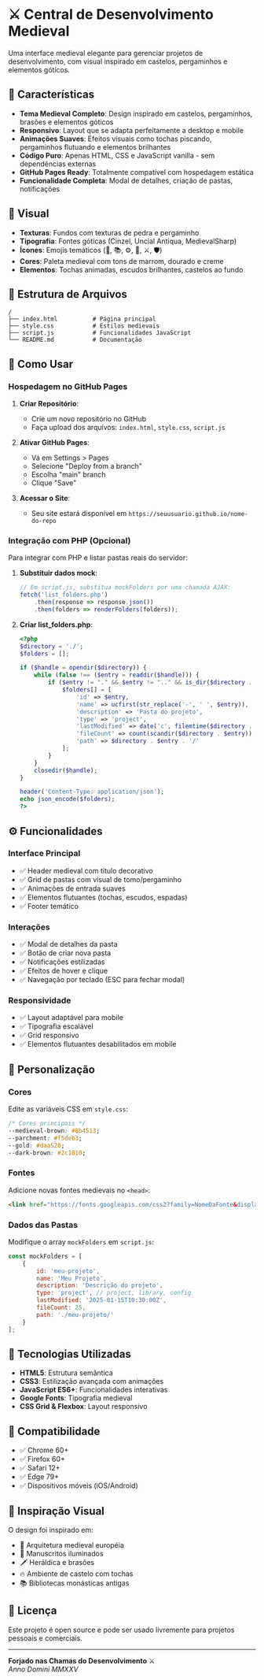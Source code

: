 # ⚔️ Central de Desenvolvimento Medieval

Uma interface medieval elegante para gerenciar projetos de desenvolvimento, com visual inspirado em castelos, pergaminhos e elementos góticos.

## 🏰 Características

- **Tema Medieval Completo**: Design inspirado em castelos, pergaminhos, brasões e elementos góticos
- **Responsivo**: Layout que se adapta perfeitamente a desktop e mobile  
- **Animações Suaves**: Efeitos visuais como tochas piscando, pergaminhos flutuando e elementos brilhantes
- **Código Puro**: Apenas HTML, CSS e JavaScript vanilla - sem dependências externas
- **GitHub Pages Ready**: Totalmente compatível com hospedagem estática
- **Funcionalidade Completa**: Modal de detalhes, criação de pastas, notificações

## 🎨 Visual

- **Texturas**: Fundos com texturas de pedra e pergaminho
- **Tipografia**: Fontes góticas (Cinzel, Uncial Antiqua, MedievalSharp)
- **Ícones**: Emojis temáticos (📜, 📚, ⚙️, 🏰, ⚔️, 🛡️)
- **Cores**: Paleta medieval com tons de marrom, dourado e creme
- **Elementos**: Tochas animadas, escudos brilhantes, castelos ao fundo

## 📁 Estrutura de Arquivos

```
/
├── index.html          # Página principal
├── style.css           # Estilos medievais
├── script.js           # Funcionalidades JavaScript
└── README.md           # Documentação
```

## 🚀 Como Usar

### Hospedagem no GitHub Pages

1. **Criar Repositório**:
   - Crie um novo repositório no GitHub
   - Faça upload dos arquivos: `index.html`, `style.css`, `script.js`

2. **Ativar GitHub Pages**:
   - Vá em Settings > Pages
   - Selecione "Deploy from a branch"
   - Escolha "main" branch
   - Clique "Save"

3. **Acessar o Site**:
   - Seu site estará disponível em `https://seuusuario.github.io/nome-do-repo`

### Integração com PHP (Opcional)

Para integrar com PHP e listar pastas reais do servidor:

1. **Substituir dados mock**:
   ```javascript
   // Em script.js, substitua mockFolders por uma chamada AJAX:
   fetch('list_folders.php')
       .then(response => response.json())
       .then(folders => renderFolders(folders));
   ```

2. **Criar list_folders.php**:
   ```php
   <?php
   $directory = './';
   $folders = [];
   
   if ($handle = opendir($directory)) {
       while (false !== ($entry = readdir($handle))) {
           if ($entry != "." && $entry != ".." && is_dir($directory . $entry)) {
               $folders[] = [
                   'id' => $entry,
                   'name' => ucfirst(str_replace('-', ' ', $entry)),
                   'description' => 'Pasta do projeto',
                   'type' => 'project',
                   'lastModified' => date('c', filemtime($directory . $entry)),
                   'fileCount' => count(scandir($directory . $entry)) - 2,
                   'path' => $directory . $entry . '/'
               ];
           }
       }
       closedir($handle);
   }
   
   header('Content-Type: application/json');
   echo json_encode($folders);
   ?>
   ```

## ⚙️ Funcionalidades

### Interface Principal
- ✅ Header medieval com título decorativo
- ✅ Grid de pastas com visual de tomo/pergaminho
- ✅ Animações de entrada suaves
- ✅ Elementos flutuantes (tochas, escudos, espadas)
- ✅ Footer temático

### Interações
- ✅ Modal de detalhes da pasta
- ✅ Botão de criar nova pasta
- ✅ Notificações estilizadas
- ✅ Efeitos de hover e clique
- ✅ Navegação por teclado (ESC para fechar modal)

### Responsividade
- ✅ Layout adaptável para mobile
- ✅ Tipografia escalável
- ✅ Grid responsivo
- ✅ Elementos flutuantes desabilitados em mobile

## 🎯 Personalização

### Cores
Edite as variáveis CSS em `style.css`:
```css
/* Cores principais */
--medieval-brown: #8b4513;
--parchment: #f5deb3;
--gold: #daa520;
--dark-brown: #2c1810;
```

### Fontes
Adicione novas fontes medievais no `<head>`:
```html
<link href="https://fonts.googleapis.com/css2?family=NomeDaFonte&display=swap" rel="stylesheet">
```

### Dados das Pastas
Modifique o array `mockFolders` em `script.js`:
```javascript
const mockFolders = [
    {
        id: 'meu-projeto',
        name: 'Meu Projeto',
        description: 'Descrição do projeto',
        type: 'project', // project, library, config
        lastModified: '2025-01-15T10:30:00Z',
        fileCount: 25,
        path: './meu-projeto/'
    }
];
```

## 🔧 Tecnologias Utilizadas

- **HTML5**: Estrutura semântica
- **CSS3**: Estilização avançada com animações
- **JavaScript ES6+**: Funcionalidades interativas
- **Google Fonts**: Tipografia medieval
- **CSS Grid & Flexbox**: Layout responsivo

## 📱 Compatibilidade

- ✅ Chrome 60+
- ✅ Firefox 60+
- ✅ Safari 12+
- ✅ Edge 79+
- ✅ Dispositivos móveis (iOS/Android)

## 🎨 Inspiração Visual

O design foi inspirado em:
- 🏰 Arquitetura medieval européia
- 📜 Manuscritos iluminados
- 🗡️ Heráldica e brasões
- 🔥 Ambiente de castelo com tochas
- 📚 Bibliotecas monásticas antigas

## 📄 Licença

Este projeto é open source e pode ser usado livremente para projetos pessoais e comerciais.

---

**Forjado nas Chamas do Desenvolvimento** ⚔️  
*Anno Domini MMXXV*